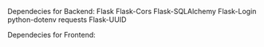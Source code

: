 Dependecies for Backend: 
Flask
Flask-Cors
Flask-SQLAlchemy
Flask-Login
python-dotenv
requests
Flask-UUID

Dependecies for Frontend: 
